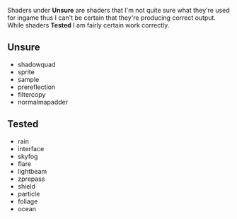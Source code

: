 Shaders under __Unsure__ are shaders that I'm not quite sure what they're used for 
ingame thus I can't be certain that they're producing correct output. While shaders 
__Tested__ I am fairly certain work correctly.

## Unsure
* shadowquad
* sprite
* sample
* prereflection
* filtercopy
* normalmapadder

## Tested
* rain
* interface
* skyfog
* flare
* lightbeam
* zprepass
* shield
* particle
* foliage
* ocean